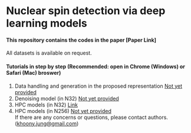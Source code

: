 # Nuclear spin detection via deep learning models
#### This repository contains the codes in the paper [Paper Link]

All datasets is available on request.

#### Tutorials in step by step (Recommended: open in Chrome (Windows) or Safari (Mac) broswer)</br>

1. Data handling and generation in the proposed representation [Not yet provided]()</br>
2. Denoising model (in N32) [Not yet provided]()</br>
3. HPC models (in N32) [Link](https://colab.research.google.com/drive/15GKtvSyxBE7sBwpjYbXpOwSPL_2vhypF)</br>
4. HPC models (in N256) [Not yet provided]()</br>
If there are any concerns or questions, please contact authors. (khoony.jung@gmail.com)
